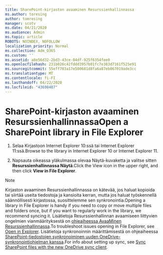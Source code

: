 ```yaml
---
title: SharePoint-kirjaston avaaminen Resurssienhallinnassa
ms.author: toresing
author: tomresing
manager: scotv
ms.date: 04/21/2020
ms.audience: Admin
ms.topic: article
ROBOTS: NOINDEX, NOFOLLOW
localization_priority: Normal
ms.collection: Adm_O365
ms.custom: ''
ms.assetid: a8e56d32-2bd3-43ce-84df-925f6354fee0
ms.openlocfilehash: 231b026c42fddd3957b01fc7e383d7161f525e91
ms.sourcegitcommit: 55eff703a17e500681d8fa6a87eb067019ade3cc
ms.translationtype: MT
ms.contentlocale: fi-FI
ms.lasthandoff: 04/22/2020
ms.locfileid: "43698487"
---
```

# <a name="open-a-sharepoint-library-in-file-explorer"></a><span data-ttu-id="e7acc-102">SharePoint-kirjaston avaaminen Resurssienhallinnassa</span><span class="sxs-lookup"><span data-stu-id="e7acc-102">Open a SharePoint library in File Explorer</span></span>

1. <span data-ttu-id="e7acc-103">Selaa Kirjastoon Internet Explorer 10:ssä tai Internet Explorer 11:ssä.</span><span class="sxs-lookup"><span data-stu-id="e7acc-103">Browse to the library in Internet Explorer 10 or Internet Explorer 11.</span></span> 
    
2. <span data-ttu-id="e7acc-104">Napsauta oikeassa yläkulmassa olevaa Näytä-kuvaketta ja valitse sitten **Resurssienhallinnassa Näytä**.</span><span class="sxs-lookup"><span data-stu-id="e7acc-104">Click the View icon in the upper right, and then click **View in File Explorer**.</span></span>
    
> [!NOTE]
> <span data-ttu-id="e7acc-105">Kirjaston avaaminen Resurssienhallinnassa on kätevää, jos haluat kopioida tai siirtää useita tiedostoja ja kansioita kerran, mutta jos haluat työskennellä säännöllisesti kirjastossa, suosittelemme sen synkronointia.</span><span class="sxs-lookup"><span data-stu-id="e7acc-105">Opening a library in File Explorer is handy if you need to copy or move multiple files and folders once, but if you want to regularly work in the library, we recommend syncing it.</span></span> <span data-ttu-id="e7acc-106">Lisätietoja Resurssienhallinnan avaamiseen liittyvien ongelmien vianmäärityksestä on [ohjeaiheessa AvaaMinen Resurssienhallinnassa](https://go.microsoft.com/fwlink/?linkid=871665).</span><span class="sxs-lookup"><span data-stu-id="e7acc-106">To troubleshoot issues opening in File Explorer, see [Open in Explorer](https://go.microsoft.com/fwlink/?linkid=871665).</span></span> <span data-ttu-id="e7acc-107">Lisätietoja synkronoinnin määrittämisestä on ohjeaiheessa [SharePoint-tiedostojen synkronoiminen uuden OneDrive-synkronointiohjelman kanssa](https://go.microsoft.com/fwlink/?linkid=871666).</span><span class="sxs-lookup"><span data-stu-id="e7acc-107">For info about setting up sync, see [Sync SharePoint files with the new OneDrive sync client](https://go.microsoft.com/fwlink/?linkid=871666).</span></span> 
  

